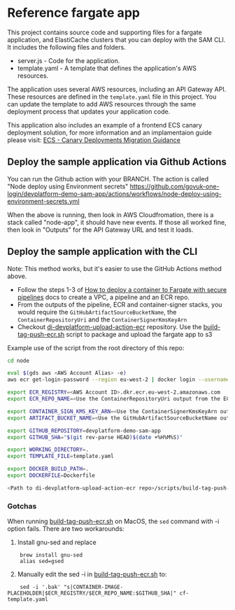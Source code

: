 # Reference fargate app

This project contains source code and supporting files for a fargate application, and ElastiCache clusters that you can deploy with the SAM CLI. It includes the following files and folders.

- server.js - Code for the application.
- template.yaml - A template that defines the application's AWS resources.

The application uses several AWS resources, including an API Gateway API. These resources are defined in the `template.yaml` file in this project.
You can update the template to add AWS resources through the same deployment process that updates your application code.

This application also includes an example of a frontend ECS canary deployment solution, for more information and an implamentaion guide please visit: [ECS - Canary Deployments Migration Guidance](https://govukverify.atlassian.net/wiki/spaces/PLAT/pages/3821732161/ECS+-+Canary+Deployments+Migration+Guidance)

## Deploy the sample application via Github Actions

You can run the Github action with your BRANCH. The action is called "Node deploy using Environment secrets"
https://github.com/govuk-one-login/devplatform-demo-sam-app/actions/workflows/node-deploy-using-environment-secrets.yml

When the above is running, then look in AWS Cloudfromation, there is a stack called "node-app", it should have new events.
If those all worked fine, then look in "Outputs" for the API Gateway URL and test it loads.


## Deploy the sample application with the CLI

Note: This method works, but it's easier to use the GitHub Actions method above.

- Follow the steps 1-3 of [How to deploy a container to Fargate with secure pipelines][1] docs to create a VPC, a pipeline and an ECR repo.
- From the outputs of the pipeline, ECR and container-signer stacks, you would require the `GitHubArtifactSourceBucketName`, the `ContainerRepositoryUri` and the `ContainerSignerKmsKeyArn`
- Checkout [di-devplatform-upload-action-ecr][2] repository. Use the [build-tag-push-ecr.sh][3] script to package and upload the fargate app to s3

Example use of the script from the root directory of this repo:

```bash
cd node

eval $(gds aws <AWS Account Alias> -e)
aws ecr get-login-password --region eu-west-2 | docker login --username AWS --password-stdin <AWS Account ID>.dkr.ecr.eu-west-2.amazonaws.com

export ECR_REGISTRY=<AWS Account ID>.dkr.ecr.eu-west-2.amazonaws.com
export ECR_REPO_NAME=<Use the ContainerRepositoryUri output from the ECR stack>

export CONTAINER_SIGN_KMS_KEY_ARN=<Use the ContainerSignerKmsKeyArn output from the container-signer stack>
export ARTIFACT_BUCKET_NAME=<Use the GitHubArtifactSourceBucketName output from the pipeline stack>

export GITHUB_REPOSITORY=devplatform-demo-sam-app
export GITHUB_SHA="$(git rev-parse HEAD)$(date +%H%M%S)"

export WORKING_DIRECTORY=.
export TEMPLATE_FILE=template.yaml

export DOCKER_BUILD_PATH=.
export DOCKERFILE=Dockerfile

<Path to di-devplatform-upload-action-ecr repo>/scripts/build-tag-push-ecr.sh
```

### Gotchas

When running [build-tag-push-ecr.sh][3] on MacOS, the `sed` command with -i option fails. There are two workarounds:

1. Install gnu-sed and replace
```
    brew install gnu-sed
    alias sed=gsed
```
2. Manually edit the sed -i in [build-tag-push-ecr.sh][3] to:
```
    sed -i '.bak' "s|CONTAINER-IMAGE-PLACEHOLDER|$ECR_REGISTRY/$ECR_REPO_NAME:$GITHUB_SHA|" cf-template.yaml
```

[1]: https://govukverify.atlassian.net/wiki/spaces/PLAT/pages/3107258369/How+to+deploy+a+container+to+Fargate+with+secure+pipelines
[2]: https://github.com/govuk-one-login/devplatform-upload-action-ecr
[3]: https://github.com/govuk-one-login/devplatform-upload-action-ecr/blob/main/scripts/build-tag-push-ecr.sh
